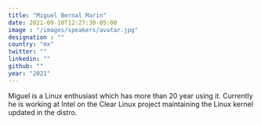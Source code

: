 ```yaml
---
title: "Miguel Bernal Marin"
date: 2021-09-10T12:27:30-05:00
image : "/images/speakers/avatar.jpg"
designation : ""
country: "mx"
twitter: ""
linkedin: ""
github: ""
year: "2021"
---
```


Miguel is a Linux enthusiast which has more than 20 year using it. Currently he is working at Intel on the Clear Linux project maintaining the Linux kernel updated in the distro.